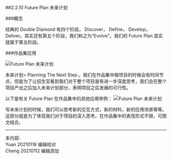 
##2.2.10 Future Plan 未来计划

###概念

经典的 Double Diamond 有四个阶段， Discover， Define， Develop， Deliver。其实还有第五个阶段，我们称之为“Evolve”。我们的 Future Plan 其实就属于第五阶段。


###作品集应用

![ Future Plan 未来计划](http://kitpic.makebi.net/2021/ard_15.jpg)

未来计划= Planning The Next Step 。我们在作品集中做项目的时候会有时间节点，但是为了让招生官看到我们对于整个项目是有进一步深度思考，我们会在整个项目产出之后加入未来计划部分，表明项目之后发展的可行性。

以下是有关 Future Plan 在作品集中的其他应用举例：
![ Future Plan 未来计划](http://kitpic.makebi.net/2021/ard_16.jpg)

写未来计划的时候，我们可以思考新的交互方式，新的材料，新的应用场景等等。这部分就是为了体现我们对于项目的深入思考。在作品集中的表现形式不限，可图文结合。

---
本内容:    
Yuan 20210118 编辑校对  
Cheng 20210112 编辑添加
